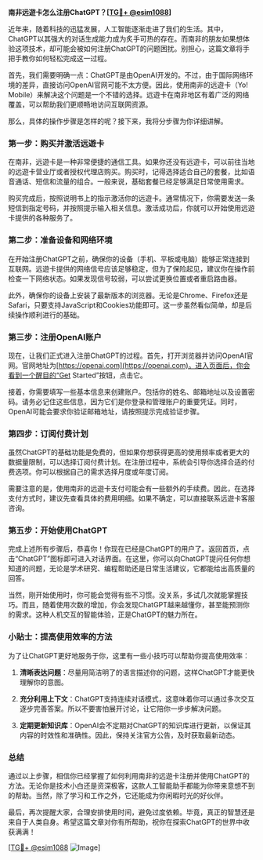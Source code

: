 **南非远遊卡怎么注册ChatGPT？[[TG💪+ @esim1088](https://t.me/s/esim1088)]**

近年来，随着科技的迅猛发展，人工智能逐渐走进了我们的生活。其中，ChatGPT以其强大的对话生成能力成为炙手可热的存在。而南非的朋友如果想体验这项技术，却可能会被如何注册ChatGPT的问题困扰。别担心，这篇文章将手把手教你如何轻松完成这一过程。

首先，我们需要明确一点：ChatGPT是由OpenAI开发的。不过，由于国际网络环境的差异，直接访问OpenAI官网可能不太方便。因此，使用南非的远遊卡（Yo! Mobile）来解决这个问题是一个不错的选择。远遊卡在南非地区有着广泛的网络覆盖，可以帮助我们更顺畅地访问互联网资源。

那么，具体的操作步骤是怎样的呢？接下来，我将分步骤为你详细讲解。

### 第一步：购买并激活远遊卡

在南非，远遊卡是一种非常便捷的通信工具。如果你还没有远遊卡，可以前往当地的远遊卡营业厅或者授权代理店购买。购买时，记得选择适合自己的套餐，比如语音通话、短信和流量的组合。一般来说，基础套餐已经足够满足日常使用需求。

购买完成后，按照说明书上的指示激活你的远遊卡。通常情况下，你需要发送一条短信到指定号码，并按照提示输入相关信息。激活成功后，你就可以开始使用远遊卡提供的各种服务了。

### 第二步：准备设备和网络环境

在开始注册ChatGPT之前，确保你的设备（手机、平板或电脑）能够正常连接到互联网。远遊卡提供的网络信号应该足够稳定，但为了保险起见，建议你在操作前检查一下网络状态。如果发现信号较弱，可以尝试更换位置或者重启路由器。

此外，确保你的设备上安装了最新版本的浏览器。无论是Chrome、Firefox还是Safari，只要支持JavaScript和Cookies功能即可。这一步虽然看似简单，却是后续操作顺利进行的基础。

### 第三步：注册OpenAI账户

现在，让我们正式进入注册ChatGPT的过程。首先，打开浏览器并访问OpenAI官网。官网地址为[https://openai.com](https://openai.com)。进入页面后，你会看到一个醒目的“Get Started”按钮，点击它。

接着，你需要填写一些基本信息来创建账户。包括你的姓名、邮箱地址以及设置密码。请务必记住这些信息，因为它们是你登录和管理账户的重要凭证。同时，OpenAI可能会要求你验证邮箱地址，请按照提示完成验证步骤。

### 第四步：订阅付费计划

虽然ChatGPT的基础功能是免费的，但如果你想获得更高的使用频率或者更大的数据量限制，可以选择订阅付费计划。在注册过程中，系统会引导你选择合适的付费选项。你可以根据自己的需求选择月度或年度订阅。

需要注意的是，使用南非的远遊卡支付可能会有一些额外的手续费。因此，在选择支付方式时，建议先查看具体的费用明细。如果不确定，可以直接联系远遊卡客服咨询。

### 第五步：开始使用ChatGPT

完成上述所有步骤后，恭喜你！你现在已经是ChatGPT的用户了。返回首页，点击“ChatGPT”图标即可进入对话界面。在这里，你可以向ChatGPT提问任何你想知道的问题，无论是学术研究、编程帮助还是日常生活建议，它都能给出高质量的回答。

当然，刚开始使用时，你可能会觉得有些不习惯。没关系，多试几次就能掌握技巧。而且，随着使用次数的增加，你会发现ChatGPT越来越懂你，甚至能预测你的需求。这种人机交互的智能体验，正是ChatGPT的魅力所在。

### 小贴士：提高使用效率的方法

为了让ChatGPT更好地服务于你，这里有一些小技巧可以帮助你提高使用效率：

1. **清晰表达问题**：尽量用简洁明了的语言描述你的问题，这样ChatGPT才能更快理解你的意图。
   
2. **充分利用上下文**：ChatGPT支持连续对话模式，这意味着你可以通过多次交互逐步完善答案。所以不要害怕展开讨论，让它陪你一步步解决问题。

3. **定期更新知识库**：OpenAI会不定期对ChatGPT的知识库进行更新，以保证其内容的时效性和准确性。因此，保持关注官方公告，及时获取最新动态。

### 总结

通过以上步骤，相信你已经掌握了如何利用南非的远遊卡注册并使用ChatGPT的方法。无论你是技术小白还是资深极客，这款人工智能助手都能为你带来意想不到的帮助。当然，除了学习和工作之外，它还能成为你闲暇时光的好伙伴。

最后，再次提醒大家，合理安排使用时间，避免过度依赖。毕竟，真正的智慧还是来自于人类自身。希望这篇文章对你有所帮助，祝你在探索ChatGPT的世界中收获满满！

[[TG💪+ @esim1088](https://t.me/s/esim1088) ![Image](https://i.postimg.cc/4NQfJmqS/Snipaste-2025-05-13-00-14-12.png)]